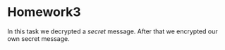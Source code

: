 # Homework3
In this task we decrypted a _secret_ message. After that we encrypted our own secret message.
